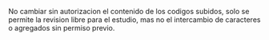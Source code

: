 No cambiar sin autorizacion el contenido de los codigos subidos, solo se permite la revision libre para el estudio, mas no el intercambio de caracteres o agregados sin permiso previo.
